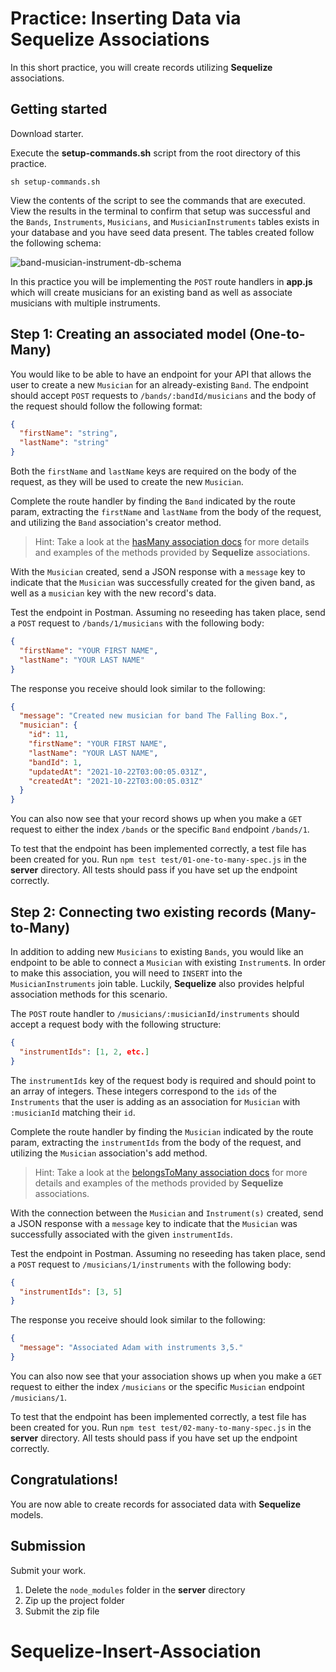 # Practice: Inserting Data via Sequelize Associations

In this short practice, you will create records utilizing **Sequelize**
associations.

## Getting started

Download starter.

Execute the __setup-commands.sh__ script from the root directory of this
practice.

```shell
sh setup-commands.sh
```

View the contents of the script to see the commands that are executed. View the
results in the terminal to confirm that setup was successful and the `Bands`,
`Instruments`, `Musicians`, and `MusicianInstruments` tables exists in your
database and you have seed data present. The tables created follow the following
schema:

![band-musician-instrument-db-schema]

In this practice you will be implementing the `POST` route handlers in
__app.js__ which will create musicians for an existing band as well as associate
musicians with multiple instruments.

## Step 1: Creating an associated model (One-to-Many)

You would like to be able to have an endpoint for your API that allows the user
to create a new `Musician` for an already-existing `Band`. The endpoint should
accept `POST` requests to `/bands/:bandId/musicians` and the body of the request
should follow the following format:

```json
{
  "firstName": "string",
  "lastName": "string"
}
```

Both the `firstName` and `lastName` keys are required on the body of the
request, as they will be used to create the new `Musician`.

Complete the route handler by finding the `Band` indicated by the route param,
extracting the `firstName` and `lastName` from the body of the request, and
utilizing the `Band` association's creator method.

> Hint: Take a look at the [hasMany association docs][hasMany-docs] for more
> details and examples of the methods provided by **Sequelize** associations.

With the `Musician` created, send a JSON response with a `message` key to
indicate that the `Musician` was successfully created for the given band, as
well as a `musician` key with the new record's data.

Test the endpoint in Postman. Assuming no reseeding has taken place, send a
`POST` request to `/bands/1/musicians` with the following body:

```json
{
  "firstName": "YOUR FIRST NAME",
  "lastName": "YOUR LAST NAME"
}
```

The response you receive should look similar to the following:

```json
{
  "message": "Created new musician for band The Falling Box.",
  "musician": {
    "id": 11,
    "firstName": "YOUR FIRST NAME",
    "lastName": "YOUR LAST NAME",
    "bandId": 1,
    "updatedAt": "2021-10-22T03:00:05.031Z",
    "createdAt": "2021-10-22T03:00:05.031Z"
  }
}
```

You can also now see that your record shows up when you make a `GET` request to
either the index `/bands` or the specific `Band` endpoint `/bands/1`.

To test that the endpoint has been implemented correctly, a test file has been
created for you. Run `npm test test/01-one-to-many-spec.js` in the __server__
directory. All tests should pass if you have set up the endpoint correctly.

## Step 2: Connecting two existing records (Many-to-Many)

In addition to adding new `Musicians` to existing `Bands`, you would like an
endpoint to be able to connect a `Musician` with existing `Instrument`s. In
order to make this association, you will need to `INSERT` into the
`MusicianInstruments` join table. Luckily, **Sequelize** also provides helpful
association methods for this scenario.

The `POST` route handler to `/musicians/:musicianId/instruments` should
accept a request body with the following structure:

```json
{
  "instrumentIds": [1, 2, etc.]
}
```

The `instrumentIds` key of the request body is required and should point to an
array of integers. These integers correspond to the `ids` of the `Instruments`
that the user is adding as an association for `Musician` with `:musicianId`
matching their `id`.

Complete the route handler by finding the `Musician` indicated by the route
param, extracting the `instrumentIds` from the body of the request, and
utilizing the `Musician` association's add method.

> Hint: Take a look at the [belongsToMany association docs][belongsToMany-docs]
> for more details and examples of the methods provided by **Sequelize**
> associations.

With the connection between the `Musician` and `Instrument(s)` created, send a
JSON response with a `message` key to indicate that the `Musician` was
successfully associated with the given `instrumentIds`.

Test the endpoint in Postman. Assuming no reseeding has taken place, send a
`POST` request to `/musicians/1/instruments` with the following body:

```json
{
  "instrumentIds": [3, 5]
}
```

The response you receive should look similar to the following:

```json
{
  "message": "Associated Adam with instruments 3,5."
}
```

You can also now see that your association shows up when you make a `GET`
request to either the index `/musicians` or the specific `Musician` endpoint
`/musicians/1`.

To test that the endpoint has been implemented correctly, a test file has been
created for you. Run `npm test test/02-many-to-many-spec.js` in the __server__
directory. All tests should pass if you have set up the endpoint correctly.

## Congratulations!

You are now able to create records for associated data with **Sequelize**
models.

## Submission

Submit your work.

1. Delete the `node_modules` folder in the __server__ directory
2. Zip up the project folder
3. Submit the zip file

[band-musician-instrument-db-schema]: https://appacademy-open-assets.s3.us-west-1.amazonaws.com/Modular-Curriculum/content/week-11/practices/band-musician-instrument-db-schema.png
[band-musician-instrument-db-diagram-info]: https://appacademy-open-assets.s3.us-west-1.amazonaws.com/Modular-Curriculum/content/week-11/practices/band-musician-instrument-db-diagram-info.txt
[hasMany-docs]: https://sequelize.org/master/class/src/associations/has-many.js~HasMany.html
[belongsToMany-docs]: https://sequelize.org/master/class/src/associations/belongs-to-many.js~BelongsToMany.html#instance-method-add
# Sequelize-Insert-Association
